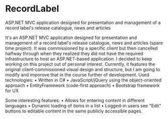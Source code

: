 # RecordLabel
ASP.NET MVC application designed for presentation and management of a record label's release catalogue, news and articles

It's an ASP.NET MVC application designed for presentation and management of a record label's release catalogue, news and articles (spare time project).
It was commissioned by a specific client but then cancelled halfway through when they realized they did not have the required infrastructure to host an ASP.NET-based application.
I decided to keep working on this project out of personal interest. Currently, it features the original client-commissioned visual design and structure, but I am going to modify and imporove that in the course further of development.
Used technologies:
• Written in C#
• JavaScript/jQuery using the object-oriented approach
• EntityFramework (code-first approach)
• Bootstrap framework for UX

Some interesting features:
• Allows for entering content in different languages
• Dynamic loading of items in a list
• Logged-in users see "Edit" buttons to editable content in the same publicly accessible pages.
